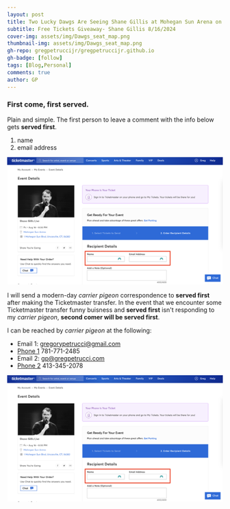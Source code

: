 ```yaml
---
layout: post
title: Two Lucky Dawgs Are Seeing Shane Gillis at Mohegan Sun Arena on 8/16/2024
subtitle: Free Tickets Giveaway- Shane Gillis 8/16/2024
cover-img: assets/img/Dawgs_seat_map.png
thumbnail-img: assets/img/Dawgs_seat_map.png
gh-repo: gregpetruccijr/gregpetruccijr.github.io
gh-badge: [follow]
tags: [Blog,Personal]
comments: true
author: GP
---
```


### First come, first served.
Plain and simple. 
The first person to leave a comment with the info below gets **served first**. 

1.  name
2.  email address
   
      
![](assets/img/name_email_address.png)

[](assets/img/coxdo.png)



I will send a modern-day _carrier pigeon_ correspondence to **served first** after making the Ticketmaster transfer. In the event that we encounter some Ticketmaster transfer funny buisness and **served first** isn't responding to my _carrier pigeon_, **second comer will be served first**.

I can be reached by _carrier pigeon_ at the following: 

  -  Email 1: <gregorypetrucci@gmail.com>
  -  [Phone 1](tel:7817712485) 781-771-2485
  -  Email 2: <gp@gregpetrucci.com>
  -  [Phone 2](tel:4133452078) 413-345-2078

  

![](assets/img/name_email_address.png)

